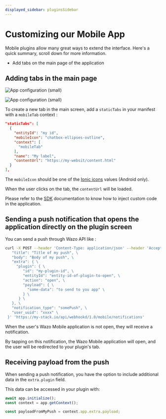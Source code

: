 ```yaml
---
displayed_sidebar: pluginsSidebar
---
```


# Customizing our Mobile App

Mobile plugins allow many great ways to extend the interface. Here's a quick summary, scroll down for more information.

- Add tabs on the main page of the application

## Adding tabs in the main page

![App configuration (small)](/img/plugins/ui/mobile/mobile-tab1.png)

![App configuration (small)](/img/plugins/ui/mobile/mobile-tab2.png)

To create a new tab in the main screen, add a `staticTabs` in your manifest with a `mobileTab` context :
```json
"staticTabs": [
  {
    "entityId": "my id",
    "mobileIcon": "chatbox-ellipses-outline",
    "context": [
      "mobileTab"
    ],
    "name": "My label",
    "contentUrl": "https://my-websit/content.html"
  }
],
```

The `mobileIcon` should be one of the [Ionic icons](https://ionic.io/ionicons) values (Android only).

When the user clicks on the tab, the `contentUrl` will be loaded.

Please refer to the [SDK](./sdk) documentation to know how to inject custom code in the application.

## Sending a push notification that opens the application directly on the plugin screen

You can send a push through Wazo API like :

```sh
curl -X POST --header 'Content-Type: application/json' --header 'Accept: application/json' --header 'Wazo-Tenant: xxx' --header 'X-Auth-Token: xxx' -d '{ \
   "title": "Title of my push", \
   "body": "Body of my push", \
   "extra": { \
     "plugin": { \
        "id": "my-plugin-id", \
        "entityId": "entity-id-of-plugin-to-open", \
        "action": "open", \
        "payload": { \
          "some-data": "to send to you app" \
        } \
      } \
   }, \
   "notification_type": "somePush", \
   "user_uuid": "xxxx" \
 }' 'https://my-stack.io/api/webhookd/1.0/mobile/notifications'
```

When the user's Wazo Mobile application is not open, they will receive a notification.

By tapping on this notification, the Wazo Mobile application will open, and the user will be redirected to your plugin's tab.

## Receiving payload from the push

When sending a push notification, you have the option to include additional data in the `extra.plugin` field.

This data can be accessed in your plugin with:

```js
await app.initialize();
const context = app.getContext();

const payloadFromMyPush = context.app.extra.payload;
```
